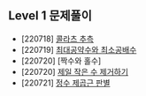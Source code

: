 ## Level 1 문제풀이

- [220718] [콜라츠 추측](https://velog.io/@debby_/%EC%BD%9C%EB%9D%BC%EC%B8%A0-%EC%B6%94%EC%B8%A1)
- [220719] [최대공약수와 최소공배수](https://velog.io/@debby_/Programmers-Lv.1-Swift-%EC%B5%9C%EB%8C%80%EA%B3%B5%EC%95%BD%EC%88%98%EC%99%80-%EC%B5%9C%EC%86%8C%EA%B3%B5%EB%B0%B0%EC%88%98)
- [220720] [짝수와 홀수]
- [220720] [제일 작은 수 제거하기](https://velog.io/@debby_/Programmers-Lv.1-Swift-%EC%A0%9C%EC%9D%BC-%EC%9E%91%EC%9D%80-%EC%88%98-%EC%A0%9C%EA%B1%B0%ED%95%98%EA%B8%B0)
- [220721] [정수 제곱근 판별](https://velog.io/@debby_/Programmers-Lv.1-Swift-%EC%A0%95%EC%88%98-%EC%A0%9C%EA%B3%B1%EA%B7%BC-%ED%8C%90%EB%B3%84)


